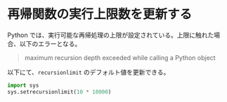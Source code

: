 # 再帰関数の実行上限数を更新する

Python では、実行可能な再帰処理の上限が設定されている。上限に触れた場合、以下のエラーとなる。

> maximum recursion depth exceeded while calling a Python object

以下にて、`recursionlimit` のデフォルト値を更新できる。

```python
import sys
sys.setrecursionlimit(10 * 10000)
```
